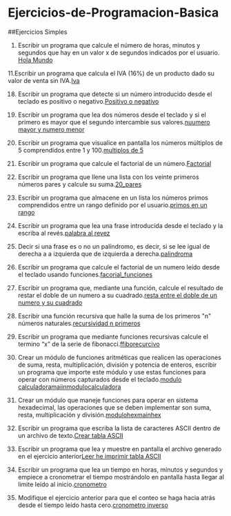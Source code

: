 # Ejercicios-de-Programacion-Basica

##Ejercicios Simples

1. Escribir un programa que calcule el número de horas, minutos y segundos que hay en un
  valor x de segundos indicados por el usuario.
  [Hola Mundo](https://github.com/matheo6/Ejercicios-de-Programacion-Basica/blob/master/Programacion%20Basica%20Py/Hola%20Mundo.py)
  
11.Escribir un programa que calcula el IVA (16%) de un producto dado su valor de venta sin
IVA.[Iva](https://github.com/matheo6/Ejercicios-de-Programacion-Basica/blob/master/Programacion%20Basica%20Py/iva.py)

18. Escribir un programa que detecte si un número introducido desde el teclado es positivo o negativo.[Positivo o negativo](https://github.com/matheo6/Ejercicios-de-Programacion-Basica/blob/master/Programacion%20Basica%20Py/positivo_o_negativo.py)

23. Escribir un programa que lea dos números desde el teclado y si el primero es mayor que el
segundo intercambie sus valores.[nuumero mayor y numero menor](https://github.com/matheo6/Ejercicios-de-Programacion-Basica/blob/master/Programacion%20Basica%20Py/numero%20mayor%20y%20numero%20menor.py)

29. Escribir un programa que visualice en pantalla los números múltiplos de 5 comprendidos
entre 1 y 100.[multiplos de 5](https://github.com/matheo6/Ejercicios-de-Programacion-Basica/blob/master/Programacion%20Basica%20Py/multiplos%20de%205.py)

35. Escribir un programa que calcule el factorial de un número.[Factorial](https://github.com/matheo6/Ejercicios-de-Programacion-Basica/blob/master/Programacion%20Basica%20Py/factorial.py)

43. Escribir un programa que llene una lista con los veinte primeros números pares y calcule su
suma.[20_pares](https://github.com/matheo6/Ejercicios-de-Programacion-Basica/blob/master/Programacion%20Basica%20Py/20_pares.py) 

53. Escribir un programa que almacene en un lista los números primos comprendidos entre un
rango definido por el usuario.[primos en un rango](https://github.com/matheo6/Ejercicios-de-Programacion-Basica/blob/master/Programacion%20Basica%20Py/primos%20en%20un%20rango.py)

61. Escribir un programa que lea una frase introducida desde el teclado y la escriba al revés.[palabra al revez](https://github.com/matheo6/Ejercicios-de-Programacion-Basica/blob/master/Programacion%20Basica%20Py/palabra%20al%20revez.py)

63. Decir si una frase es o no un palíndromo, es decir, si se lee igual de derecha a a izquierda
que de izquierda a derecha.[palindroma](https://github.com/matheo6/Ejercicios-de-Programacion-Basica/blob/master/Programacion%20Basica%20Py/palindroma.py)

66. Escribir un programa que calcule el factorial de un numero leído desde el teclado usando
funciones.[facorial_funciones](https://github.com/matheo6/Ejercicios-de-Programacion-Basica/blob/master/Programacion%20Basica%20Py/Factorial_Funciones.py)

68. Escribir un programa que, mediante una función, calcule el resultado de restar el doble de un
numero a su cuadrado.[resta entre el doble de un numero y su cuadrado](https://github.com/matheo6/Ejercicios-de-Programacion-Basica/blob/master/Programacion%20Basica%20Py/resta%20entre%20el%20doble%20de%20un%20numero%20y%20su%20cuadrado.py) 

79. Escribir una función recursiva que halle la suma de los primeros "n" números naturales.[recursividad n primeros](https://github.com/matheo6/Ejercicios-de-Programacion-Basica/blob/master/Programacion%20Basica%20Py/recursuman.py)

80. Escribir un programa que mediante funciones recursivas calcule el termino “x” de la serie de
fibonacci.[ffiborecurcivo](https://github.com/matheo6/Ejercicios-de-Programacion-Basica/blob/master/Programacion%20Basica%20Py/FiboRecur.py) 

81. Crear un módulo de funciones aritméticas que realicen las operaciones de suma, resta,
multiplicación, división y potencia de enteros, escribir un programa que importe este
módulo y use estas funciones para operar con números capturados desde el teclado.[modulo calculadora](https://github.com/matheo6/Ejercicios-de-Programacion-Basica/blob/master/Programacion%20Basica%20Py/moduloCalculadora.py)[maiinmodulocalculadora](https://github.com/matheo6/Ejercicios-de-Programacion-Basica/blob/master/Programacion%20Basica%20Py/maincalculadorabin.py)

85. Crear un módulo que maneje funciones para operar en sistema hexadecimal, las operaciones
que se deben implementar son suma, resta, multiplicación y división.[modulohex](https://github.com/matheo6/Ejercicios-de-Programacion-Basica/blob/master/Programacion%20Basica%20Py/modulohex.py)[mainhex](https://github.com/matheo6/Ejercicios-de-Programacion-Basica/blob/master/Programacion%20Basica%20Py/maincalculadoraHex.py)

86. Escribir un programa que escriba la lista de caracteres ASCII dentro de un archivo de texto.[Crear tabla ASCII](https://github.com/matheo6/Ejercicios-de-Programacion-Basica/blob/master/Programacion%20Basica%20Py/crearLaTablaASCII.py) 

87. Escribir un programa que lea y muestre en pantalla el archivo generado en el ejercicio
anterior[Leer he imprimir tabla ASCII](https://github.com/matheo6/Ejercicios-de-Programacion-Basica/blob/master/Programacion%20Basica%20Py/leerE%20imprimirASCII.py)

90. Escribir un programa que lea un tiempo en horas, minutos y segundos y empiece a
cronometrar el tiempo mostrándolo en pantalla hasta llegar al limite leído al inicio.[cronometro](https://github.com/matheo6/Ejercicios-de-Programacion-Basica/blob/master/Programacion%20Basica%20Py/Cronometro.py)

91. Modifique el ejercicio anterior para que el conteo se haga hacia atrás desde el tiempo leído
hasta cero.[cronometro inverso](https://github.com/matheo6/Ejercicios-de-Programacion-Basica/blob/master/Programacion%20Basica%20Py/CronometroInverso.py)
